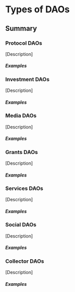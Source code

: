 # Types of DAOs

## Summary

### Protocol DAOs

[Description]

##### Examples

### Investment DAOs

[Description]

##### Examples

### Media DAOs

[Description]

##### Examples

### Grants DAOs

[Description]

##### Examples

### Services DAOs

[Description]

##### Examples

### Social DAOs

[Description]

##### Examples

### Collector DAOs

[Description]

##### Examples
